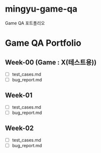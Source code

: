 # mingyu-game-qa
Game QA 포트폴리오

# Game QA Portfolio

## Week-00 (Game : X(테스트용))
- [ ] test_cases.md
- [ ] bug_report.md

## Week-01
- [ ] test_cases.md
- [ ] bug_report.md

## Week-02
- [ ] test_cases.md
- [ ] bug_report.md

<!-- 추가 주차별로 복사 -->

